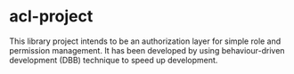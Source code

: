 # acl-project
This library project intends to be an authorization layer for simple role and permission management. It has been developed by using behaviour-driven development (DBB) technique to speed up development.
